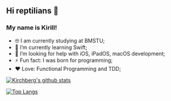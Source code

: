 ## Hi reptilians 🐍
### My name is Kirill!

- 🤓 I am currently studying at BMSTU;
- 🌱 I’m currently learning Swift;
- 🤔 I’m looking for help with iOS, iPadOS, macOS development;
- ⚡ Fun fact: I was born for programming;
- ❤️ Love: Functional Programming and TDD;

[![Kirchberg's github stats](https://github-readme-stats.vercel.app/api?username=kirchberg&count_private=true&show_icons=true&theme=vue)](https://github.com/anuraghazra/github-readme-stats)

[![Top Langs](https://github-readme-stats.vercel.app/api/top-langs/?username=kirchberg)](https://github.com/anuraghazra/github-readme-stats)<br>
